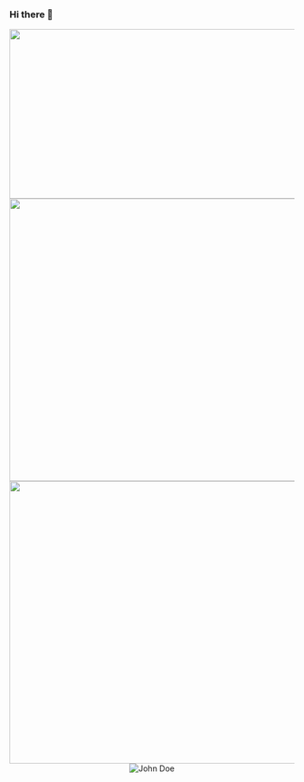 ### Hi there 👋

<!--
**shnartho/shnartho** is a ✨ _special_ ✨ repository because its `README.md` (this file) appears on your GitHub profile.

Here are some ideas to get you started:

- 🔭 I’m currently working on . Study..
- 🌱 I’m currently learning ...
- 👯 I’m looking to collaborate on ...
- 🤔 I’m looking for help with ...
- 💬 Ask me about ...
- 📫 How to reach me: ...
- 😄 Pronouns: ...
- ⚡ Fun fact: I am nayem...
-->

<img src="https://media.giphy.com/media/2tTiCSfEEP5QS5TjGr/giphy.gif" align="center" width="1200" height="300" />
<img src="https://media.giphy.com/media/077i6AULCXc0FKTj9s/giphy.gif" align="left" width="900" height="500" />

<img src="https://media.giphy.com/media/077i6AULCXc0FKTj9s/giphy.gif" width="900" height="500" />

<!DOCTYPE html>
<html>
  <head>
    <title>Center an Image using text align center</title>
    <style>
      .img-container {
        text-align: center;
      }
    </style>
  </head>
  <body>
    <div class="img-container"> <!-- Block parent element -->
      <img src="https://media.giphy.com/media/077i6AULCXc0FKTj9s/giphy.gif" alt="John Doe">
    </div>
  </body>
</html>



